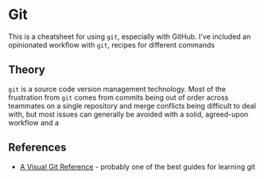 # Git

This is a cheatsheet for using `git`, especially with GitHub. I've included an opinionated workflow with `git`, recipes for different commands

## Theory

`git` is a source code version management technology. Most of the frustration from `git` comes from commits being out of order across teammates on a single repository and merge conflicts being difficult to deal with, but most issues can generally be avoided with a solid, agreed-upon workflow and a 

## References

* [A Visual Git Reference](https://marklodato.github.io/visual-git-guide/index-en.html) - probably one of the best guides for learning git